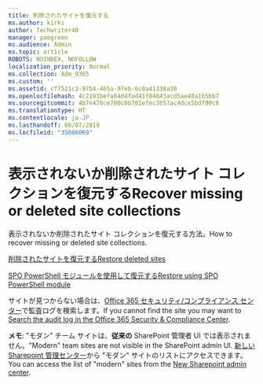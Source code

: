 ```yaml
---
title: 削除されたサイトを復元する
ms.author: kirks
author: Techwriter40
manager: pamgreen
ms.audience: Admin
ms.topic: article
ROBOTS: NOINDEX, NOFOLLOW
localization_priority: Normal
ms.collection: Adm_O365
ms.custom: ''
ms.assetid: cf7521c3-97b4-465a-97eb-6c0a41338a30
ms.openlocfilehash: 4c2191befa04d4fad41f84843acd5ae48a1b5bb7
ms.sourcegitcommit: 4b7e478ce700c0b781efec3857ac4dce5bdf00c6
ms.translationtype: HT
ms.contentlocale: ja-JP
ms.lasthandoff: 06/07/2019
ms.locfileid: "35086069"
---
```

# <a name="recover-missing-or-deleted-site-collections"></a><span data-ttu-id="62bb0-102">表示されないか削除されたサイト コレクションを復元する</span><span class="sxs-lookup"><span data-stu-id="62bb0-102">Recover missing or deleted site collections</span></span>

<span data-ttu-id="62bb0-103">表示されないか削除されたサイト コレクションを復元する方法。</span><span class="sxs-lookup"><span data-stu-id="62bb0-103">How to recover missing or deleted site collections.</span></span>

[<span data-ttu-id="62bb0-104">削除されたサイトを復元する</span><span class="sxs-lookup"><span data-stu-id="62bb0-104">Restore deleted sites</span></span>](https://docs.microsoft.com/sharepoint/restore-deleted-site-collection)

[<span data-ttu-id="62bb0-105">SPO PowerShell モジュールを使用して復元する</span><span class="sxs-lookup"><span data-stu-id="62bb0-105">Restore using SPO PowerShell module</span></span>](https://support.office.com/article/Introduction-to-the-SharePoint-Online-Management-Shell-C16941C3-19B4-4710-8056-34C034493429)

<span data-ttu-id="62bb0-106">サイトが見つからない場合は、[Office 365 セキュリティ/コンプライアンス センター](https://docs.microsoft.com/office365/securitycompliance/search-the-audit-log-in-security-and-compliance)で監査ログを検索します。</span><span class="sxs-lookup"><span data-stu-id="62bb0-106">If you cannot find the site you may want to [Search the audit log in the Office 365 Security &amp; Compliance Center](https://docs.microsoft.com/office365/securitycompliance/search-the-audit-log-in-security-and-compliance).</span></span>

<span data-ttu-id="62bb0-107">**メモ**: "モダン" チーム サイトは、**従来の** SharePoint 管理者 UI では表示されません。</span><span class="sxs-lookup"><span data-stu-id="62bb0-107">"Modern" team sites are not visible in the SharePoint admin UI.</span></span> <span data-ttu-id="62bb0-108">[新しい Sharepoint 管理センター](https://docs.microsoft.com/sharepoint/get-started-new-admin-center)から "モダン" サイトのリストにアクセスできます。</span><span class="sxs-lookup"><span data-stu-id="62bb0-108">You can access the list of "modern" sites from the [New Sharepoint admin center](https://docs.microsoft.com/sharepoint/get-started-new-admin-center).</span></span>


